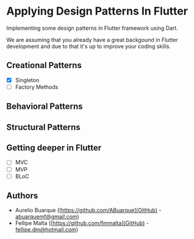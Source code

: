 # Applying Design Patterns In Flutter
Implementing some design patterns in Flutter framework using Dart.

We are assuming that you already have a great backgound in Flutter development and due to that it's up to improve your coding skills.  

## Creational Patterns
- [x] Singleton
- [ ] Factory Methods

## Behavioral Patterns

## Structural Patterns

## Getting deeper in Flutter
- [ ] MVC
- [ ] MVP
- [ ] BLoC
## Authors
+ Aurelio Buarque ([https://github.com/ABuarque](GitHub) - abuarquemf@gmail.com)
+ Fellipe Malta ([https://github.com/fmmalta](GitHub) - fellipe.dm@hotmail.com)

